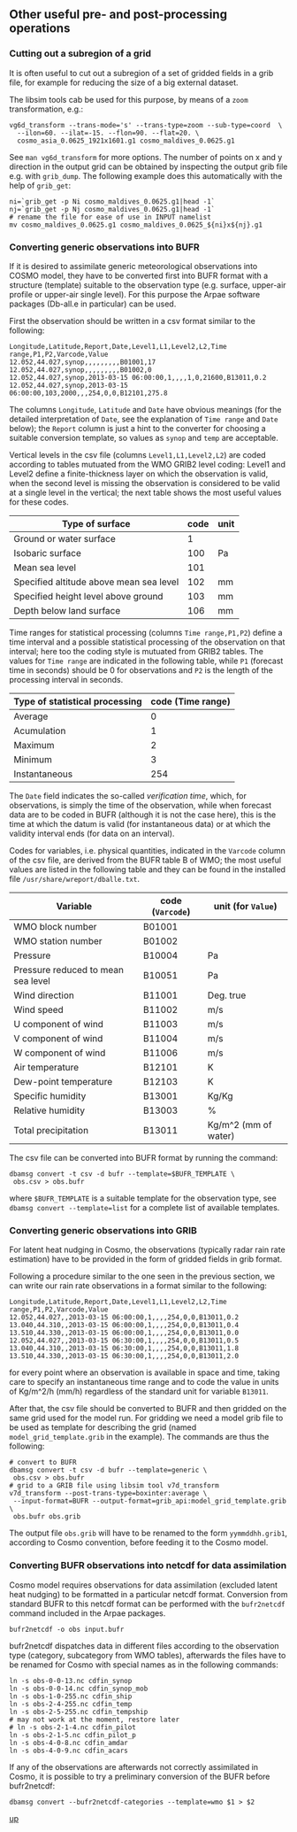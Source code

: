 ## Other useful pre- and post-processing operations

### Cutting out a subregion of a grid

It is often useful to cut out a subregion of a set of gridded fields
in a grib file, for example for reducing the size of a big external
dataset.

The libsim tools cab be used for this purpose, by means of a `zoom`
transformation, e.g.:

```
vg6d_transform --trans-mode='s' --trans-type=zoom --sub-type=coord  \
  --ilon=60. --ilat=-15. --flon=90. --flat=20. \
  cosmo_asia_0.0625_1921x1601.g1 cosmo_maldives_0.0625.g1
```

See `man vg6d_transform` for more options. The number of points on x
and y direction in the output grid can be obtained by inspecting the
output grib file e.g. with `grib_dump`. The following example does
this automatically with the help of `grib_get`:

```
ni=`grib_get -p Ni cosmo_maldives_0.0625.g1|head -1`
nj=`grib_get -p Nj cosmo_maldives_0.0625.g1|head -1`
# rename the file for ease of use in INPUT namelist
mv cosmo_maldives_0.0625.g1 cosmo_maldives_0.0625_${ni}x${nj}.g1
```

### Converting generic observations into BUFR

If it is desired to assimilate generic meteorological observations
into COSMO model, they have to be converted first into BUFR format
with a structure (template) suitable to the observation type
(e.g. surface, upper-air profile or upper-air single level). For this
purpose the Arpae software packages (Db-all.e in particular) can be
used.

First the observation should be written in a csv format similar to the
following:

```
Longitude,Latitude,Report,Date,Level1,L1,Level2,L2,Time range,P1,P2,Varcode,Value
12.052,44.027,synop,,,,,,,,,B01001,17
12.052,44.027,synop,,,,,,,,,B01002,0
12.052,44.027,synop,2013-03-15 06:00:00,1,,,,1,0,21600,B13011,0.2
12.052,44.027,synop,2013-03-15 06:00:00,103,2000,,,254,0,0,B12101,275.8
```

The columns `Longitude`, `Latitude` and `Date` have obvious meanings
(for the detailed interpretation of `Date`, see the explanation of
`Time range` and `Date` below); the `Report` column is just a hint to
the converter for choosing a suitable conversion template, so values
as `synop` and `temp` are acceptable.

Vertical levels in the csv file (columns `Level1,L1,Level2,L2`) are
coded according to tables mutuated from the WMO GRIB2 level coding:
Level1 and Level2 define a finite-thickness layer on which the
observation is valid, when the second level is missing the observation
is considered to be valid at a single level in the vertical; the next
table shows the most useful values for these codes.

Type of surface | code | unit
----------------|------|-----
Ground or water surface | 1 | 
Isobaric surface | 100 | Pa
Mean sea level | 101 | 
Specified altitude above mean sea level | 102 | mm
Specified height level above ground | 103 | mm
Depth below land surface | 106 | mm

Time ranges for statistical processing (columns `Time range,P1,P2`)
define a time interval and a possible statistical processing of the
observation on that interval; here too the coding style is mutuated
from GRIB2 tables. The values for `Time range` are indicated in the
following table, while `P1` (forecast time in seconds) should be 0 for
observations and `P2` is the length of the processing interval in
seconds.

Type of statistical processing | code (Time range)
-------------------------------|------------------
Average | 0
Acumulation | 1
Maximum | 2
Minimum | 3
Instantaneous | 254

The `Date` field indicates the so-called *verification time*, which,
for observations, is simply the time of the observation, while when
forecast data are to be coded in BUFR (although it is not the case
here), this is the time at which the datum is valid (for instantaneous
data) or at which the validity interval ends (for data on an
interval).

Codes for variables, i.e. physical quantities, indicated in the
`Varcode` column of the csv file, are derived from the BUFR table B of
WMO; the most useful values are listed in the following table and they
can be found in the installed file `/usr/share/wreport/dballe.txt`.

Variable | code (`Varcode`) | unit (for `Value`)
---------|------------------|-------------------
WMO block number | B01001 |
WMO station number | B01002 |
Pressure | B10004 | Pa
Pressure reduced to mean sea level | B10051 | Pa
Wind direction | B11001 | Deg. true
Wind speed | B11002 | m/s
U component of wind | B11003 | m/s
V component of wind | B11004 | m/s
W component of wind | B11006 | m/s
Air temperature | B12101 | K
Dew-point temperature | B12103 | K
Specific humidity | B13001 | Kg/Kg
Relative humidity | B13003 | %
Total precipitation | B13011 | Kg/m^2 (mm of water)

The csv file can be converted into BUFR format by running the command:

```
dbamsg convert -t csv -d bufr --template=$BUFR_TEMPLATE \
 obs.csv > obs.bufr
```

where `$BUFR_TEMPLATE` is a suitable template for the observation
type, see `dbamsg convert --template=list` for a complete list of
available templates.

### Converting generic observations into GRIB

For latent heat nudging in Cosmo, the observations (typically radar
rain rate estimation) have to be provided in the form of gridded
fields in grib format.

Following a procedure similar to the one seen in the previous section,
we can write our rain rate observations in a format similar to the
following:

```
Longitude,Latitude,Report,Date,Level1,L1,Level2,L2,Time range,P1,P2,Varcode,Value
12.052,44.027,,2013-03-15 06:00:00,1,,,,254,0,0,B13011,0.2
13.040,44.310,,2013-03-15 06:00:00,1,,,,254,0,0,B13011,0.4
13.510,44.330,,2013-03-15 06:00:00,1,,,,254,0,0,B13011,0.0
12.052,44.027,,2013-03-15 06:30:00,1,,,,254,0,0,B13011,0.5
13.040,44.310,,2013-03-15 06:30:00,1,,,,254,0,0,B13011,1.8
13.510,44.330,,2013-03-15 06:30:00,1,,,,254,0,0,B13011,2.0
```

for every point where an observation is available in space and time,
taking care to specify an instantaneous time range and to code the
value in units of Kg/m^2/h (mm/h) regardless of the standard unit for
variable `B13011`.

After that, the csv file should be converted to BUFR and then gridded
on the same grid used for the model run. For gridding we need a model
grib file to be used as template for describing the grid (named
`model_grid_template.grib` in the example). The commands are thus the
following:

```
# convert to BUFR
dbamsg convert -t csv -d bufr --template=generic \
 obs.csv > obs.bufr
# grid to a GRIB file using libsim tool v7d_transform
v7d_transform --post-trans-type=boxinter:average \
 --input-format=BUFR --output-format=grib_api:model_grid_template.grib \
 obs.bufr obs.grib
```

The output file `obs.grib` will have to be renamed to the form
`yymmddhh.grib1`, according to Cosmo convention, before feeding it to
the Cosmo model.

### Converting BUFR observations into netcdf for data assimilation

Cosmo model requires observations for data assimilation (excluded
latent heat nudging) to be formatted in a particular netcdf
format. Conversion from standard BUFR to this netcdf format can be
performed with the `bufr2netcdf` command included in the Arpae
packages.

```
bufr2netcdf -o obs input.bufr
```

bufr2netcdf dispatches data in different files according to the
observation type (category, subcategory from WMO tables), afterwards
the files have to be renamed for Cosmo with special names as in the
following commands:

```
ln -s obs-0-0-13.nc cdfin_synop
ln -s obs-0-0-14.nc cdfin_synop_mob
ln -s obs-1-0-255.nc cdfin_ship
ln -s obs-2-4-255.nc cdfin_temp
ln -s obs-2-5-255.nc cdfin_tempship
# may not work at the moment, restore later
# ln -s obs-2-1-4.nc cdfin_pilot
ln -s obs-2-1-5.nc cdfin_pilot_p
ln -s obs-4-0-8.nc cdfin_amdar
ln -s obs-4-0-9.nc cdfin_acars
```

If any of the observations are afterwards not correctly assimilated in
Cosmo, it is possible to try a preliminary conversion of the BUFR
before bufr2netcdf:

```
dbamsg convert --bufr2netcdf-categories --template=wmo $1 > $2
```

[up](README.md)